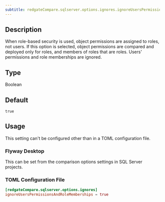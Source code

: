 ```yaml
---
subtitle: redgateCompare.sqlserver.options.ignores.ignoreUsersPermissionsAndRoleMemberships
---
```


## Description

When role-based security is used, object permissions are assigned to roles, not users. If this option is selected, object permissions are compared and deployed only for roles, and members of roles that are roles. Users' permissions and role memberships are ignored.

## Type

Boolean

## Default

`true`

## Usage

This setting can't be configured other than in a TOML configuration file.

### Flyway Desktop

This can be set from the comparison options settings in SQL Server projects.

### TOML Configuration File

```toml
[redgateCompare.sqlserver.options.ignores]
ignoreUsersPermissionsAndRoleMemberships = true
```
